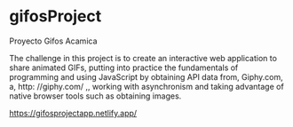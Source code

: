 # gifosProject
Proyecto Gifos Acamica

The challenge in this project is to create an interactive web application to share animated GIFs, 
putting into practice the fundamentals of programming and using JavaScript by obtaining API data from, 
Giphy.com, a, http: //giphy.com/ ,, working with asynchronism and taking advantage of native browser 
tools such as obtaining images.


https://gifosprojectapp.netlify.app/

